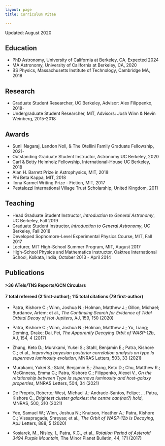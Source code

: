 ```yaml
---
layout: page
title: Curriculum Vitae

---
```


Updated: August 2020

## Education

- PhD Astronomy, University of California at Berkeley, CA,  Expected 2024
- MA Astronomy, University of California at Berkeley, CA,  2020
- BS Physics, Massachusetts Institute of Technology, Cambridge MA, 2018

## Research 

- Graduate Student Researcher, UC Berkeley, Advisor: Alex Filippenko, 2018-
- Undergraduate Student Researcher, MIT, Advisors: Josh Winn & Nevin Weinberg, 2015-2018 

## Awards

- Sunil Nagaraj, Landon Noll, & The Otellini Family Graduate Fellowship, 2021-
- Outstanding Graduate Student Instructor, Astronomy UC Berkeley, 2020
- Carl & Betty Helmholz Fellowship, International-House UC Berkeley, 2018
- Alan H. Barrett Prize in Astrophysics, MIT, 2018
- Phi Beta Kappa, MIT, 2018
- Ilona Karmel Writing Prize - Fiction, MIT, 2017
- Pestalozzi International Village Trust Scholarship, United Kingdom, 2011

## Teaching

- Head Graduate Student Instructor, *Introduction to General Astronomy*, UC Berkeley, Fall 2019
- Graduate Student Instructor, *Introduction to General Astronomy*, UC Berkeley, Fall 2018
- Developed Sophomore-Level Experimental Physics Course, MIT, Fall 2017
- Lecturer, MIT High-School Summer Program, MIT, August 2017
- High-School Physics and Mathematics Instructor, Oaktree International School, Kolkata, India, October 2013 - April 2014

## Publications
#### >36 ATels/TNS Reports/GCN Circulars
#### 7 total refereed (2 first-author); 115 total citations (79 first-author)

- Patra, Kishore C.; Winn, Joshua N.; Holman, Matthew J.; Gillon, Michael; Burdanov, Artem; et al., *The Continuing Search for Evidence of Tidal Orbital Decay of Hot Jupiters*, AJ, 159, 150 (2020)
- Patra, Kishore C.; Winn, Joshua N.; Holman, Matthew J.; Yu, Liang; Deming, Drake; Dai, Fei, *The Apparently Decaying Orbit of WASP-12b*, AJ, 154, 4 (2017)


- Zhang, Keto D.; Murakami, Yukei S.; Stahl, Benjamin E.; Patra, Kishore C.; et al., *Improving bayesian posterior correlation analysis on type Ia supernova luminosity evolution*, MNRAS Letters, 503, 33 (2021)
- Murakami, Yukei S.; Stahl, Benjamin E.; Zhang, Keto D.; Chu, Matthew R.; McGinness, Emma C.; Patra, Kishore C.; Filippenko, Alexei V., *On the relationship between Type Ia supernova luminosity and host-galaxy properties*, MNRAS Letters, 504, 34 (2021)
- De Propris, Roberto; West, Michael J.; Andrade-Santos, Felipe; ... Patra, Kishore C., *Brightest cluster galaxies: the centre can(not?) hold*, MNRAS, 500, 310 (2021)
- Yee, Samuel W.; Winn, Joshua N.; Knutson, Heather A.; Patra, Kishore C.; Vissapragada, Shreyas; et al., *The Orbit of WASP-12b Is Decaying*, ApJ Letters, 888, 5 (2020)
- Kosiarek, M., Nisley, I., Patra, K.C., et al., *Rotation Period of Asteroid 3494 Purple Mountain*, The Minor Planet Bulletin, 44, 171 (2017)
